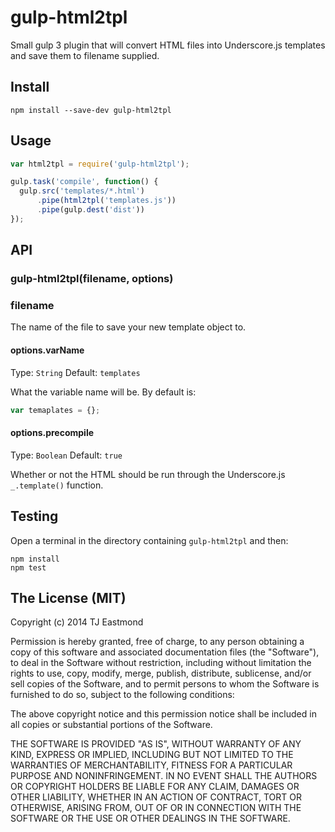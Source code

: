 # gulp-html2tpl

Small gulp 3 plugin that will convert HTML files into Underscore.js templates and save them to filename supplied.

## Install

```shell
npm install --save-dev gulp-html2tpl
```

## Usage

```javascript
var html2tpl = require('gulp-html2tpl');

gulp.task('compile', function() {
  gulp.src('templates/*.html')
      .pipe(html2tpl('templates.js'))
      .pipe(gulp.dest('dist'))
});
```

## API

### gulp-html2tpl(filename, options)

### filename
The name of the file to save your new template object to.

#### options.varName
Type: `String`
Default: `templates`

What the variable name will be. By default is:

```javascript
var temaplates = {};
```

#### options.precompile
Type: `Boolean`
Default: `true`

Whether or not the HTML should be run through the Underscore.js `_.template()` function.

## Testing

Open a terminal in the directory containing `gulp-html2tpl` and then:

```shell
npm install
npm test
```

## The License (MIT)
Copyright (c) 2014 TJ Eastmond

Permission is hereby granted, free of charge, to any person obtaining a copy of this software and associated documentation files (the "Software"), to deal in the Software without restriction, including without limitation the rights to use, copy, modify, merge, publish, distribute, sublicense, and/or sell copies of the Software, and to permit persons to whom the Software is furnished to do so, subject to the following conditions:

The above copyright notice and this permission notice shall be included in all copies or substantial portions of the Software.

THE SOFTWARE IS PROVIDED "AS IS", WITHOUT WARRANTY OF ANY KIND, EXPRESS OR IMPLIED, INCLUDING BUT NOT LIMITED TO THE WARRANTIES OF MERCHANTABILITY, FITNESS FOR A PARTICULAR PURPOSE AND NONINFRINGEMENT. IN NO EVENT SHALL THE AUTHORS OR COPYRIGHT HOLDERS BE LIABLE FOR ANY CLAIM, DAMAGES OR OTHER LIABILITY, WHETHER IN AN ACTION OF CONTRACT, TORT OR OTHERWISE, ARISING FROM, OUT OF OR IN CONNECTION WITH THE SOFTWARE OR THE USE OR OTHER DEALINGS IN THE SOFTWARE.
